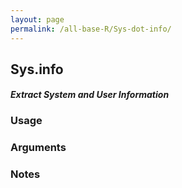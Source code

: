 ```yaml
---
layout: page
permalink: /all-base-R/Sys-dot-info/
---
```


## __Sys.info__

#### _Extract System and User Information_

### Usage

### Arguments

### Notes
